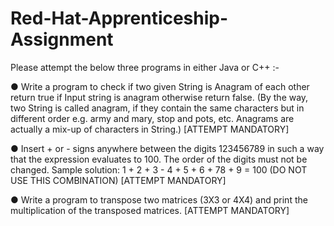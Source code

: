 # Red-Hat-Apprenticeship-Assignment

Please attempt the below three programs in either Java or C++ :-

● Write a program to check if two given String is Anagram of each other return true if Input
string is anagram otherwise return false. (By the way, two String is called anagram, if
they contain the same characters but in different order e.g. army and mary, stop and
pots, etc. Anagrams are actually a mix-up of characters in String.) [ATTEMPT
MANDATORY]


● Insert + or - signs anywhere between the digits 123456789 in such a way that the
expression evaluates to 100. The order of the digits must not be changed.
Sample solution: 1 + 2 + 3 - 4 + 5 + 6 + 78 + 9 = 100 (DO NOT USE THIS
COMBINATION) [ATTEMPT MANDATORY]

● Write a program to transpose two matrices (3X3 or 4X4) and print the multiplication of
the transposed matrices. [ATTEMPT MANDATORY]
